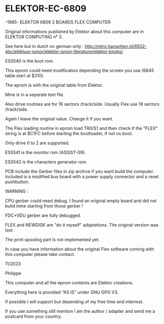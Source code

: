 # ELEKTOR-EC-6809
-1985- ELEKTOR 6809 2 BOARDS FLEX COMPUTER

Original informations published by Elektor about this computer are in ELEKTOR COMPUTING n° 3.

See here but in dutch on german only : http://retro.hansotten.nl/6502-sbc/elektuur-junior/elektor-junior-literature/elektor-books/

ESS540 is the boot rom.

This eprom could need modification depending the screen you use (6845 table start at $310).

The eprom is with the original table from Elektor.

Mine is in a separate text file.

Also drive routines are for 16 sectors /track/side. Usually Flex use 18 sectors /track/side.

Again I leave the original value. Change it if you want.

The Flex loading routine in eprom load TR0/S1 and then check if the "FLEX" string is at $C1FC
before starting the bootloader, if not no boot.

Only drive 0 to 2 are supported.


ESS541 is the monitor rom (ASSIST-09).


ESS542 is the characters generator rom.


PCB include the Gerber files in zip archive if you want build the computer.
Included is a modified bus board with a power supply connector and a reset pushbutton.

WARNING :

CPU gerber could need debug. I found an original empty board and did not build mine starting from those gerber !

FDC+VDU gerber are fully debugged.


FLEX and NEWDISK are "do it myself" adaptations. The original version was lost.

The print spooling part is not implemented yet.

In case you have information about the original Flex software coming with this computer please take contact.


11/2023

Philippe

This computer and all the eprom contents are Elektor creations.

Everything here is provided "AS IS" under GNU GPG V3.

If possible I will support but depending of my free time and interrest. 

If you use something still mention I am the author / adapter and send me a postcard from your country.

